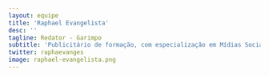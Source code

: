 ```yaml
---
layout: equipe
title: 'Raphael Evangelista'
desc: ''
tagline: Redator - Garimpo
subtitle: 'Publicitário de formação, com especialização em Mídias Sociais. Passa a maior parte do dia na internet desde os primórdios e tornou isso uma profissão. Teve passagens pelo BuzzFeed Brasil por três anos e meio, além de criação de conteúdo para o UOL, Yahoo!, Twitter e Globoesporte.com, além de grandes agências, como Grupo TV1, W3 Haus e Dentsu. Sempre em busca das tendências, memes e grandes histórias que a internet nos brinda diariamente.'
twitter: raphaevanges
image: raphael-evangelista.png
---
```

